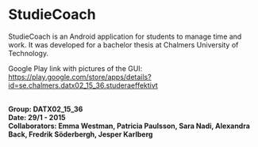 StudieCoach
========

StudieCoach is an Android application for students to manage time and work. It was developed for a bachelor thesis at Chalmers University of Technology.

Google Play link with pictures of the GUI: https://play.google.com/store/apps/details?id=se.chalmers.datx02_15_36.studeraeffektivt

<br><b>Group: DATX02_15_36 
<br><b> Date: 29/1 - 2015 
<br><b> Collaborators: Emma Westman, Patricia Paulsson, Sara Nadi, Alexandra Back, Fredrik Söderbergh, Jesper Karlberg
